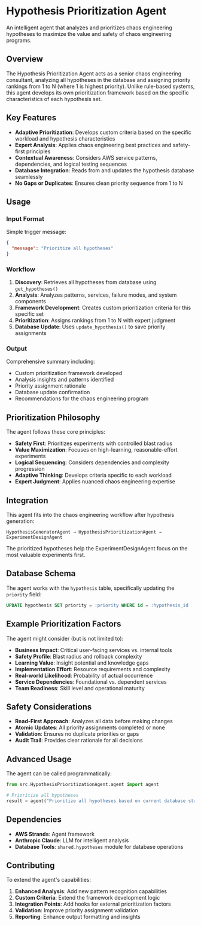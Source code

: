 # Hypothesis Prioritization Agent

An intelligent agent that analyzes and prioritizes chaos engineering hypotheses to maximize the value and safety of chaos engineering programs.

## Overview

The Hypothesis Prioritization Agent acts as a senior chaos engineering consultant, analyzing all hypotheses in the database and assigning priority rankings from 1 to N (where 1 is highest priority). Unlike rule-based systems, this agent develops its own prioritization framework based on the specific characteristics of each hypothesis set.

## Key Features

- **Adaptive Prioritization**: Develops custom criteria based on the specific workload and hypothesis characteristics
- **Expert Analysis**: Applies chaos engineering best practices and safety-first principles
- **Contextual Awareness**: Considers AWS service patterns, dependencies, and logical testing sequences
- **Database Integration**: Reads from and updates the hypothesis database seamlessly
- **No Gaps or Duplicates**: Ensures clean priority sequence from 1 to N

## Usage

### Input Format
Simple trigger message:
```json
{
  "message": "Prioritize all hypotheses"
}
```

### Workflow
1. **Discovery**: Retrieves all hypotheses from database using `get_hypotheses()`
2. **Analysis**: Analyzes patterns, services, failure modes, and system components
3. **Framework Development**: Creates custom prioritization criteria for this specific set
4. **Prioritization**: Assigns rankings from 1 to N with expert judgment
5. **Database Update**: Uses `update_hypothesis()` to save priority assignments

### Output
Comprehensive summary including:
- Custom prioritization framework developed
- Analysis insights and patterns identified
- Priority assignment rationale
- Database update confirmation
- Recommendations for the chaos engineering program

## Prioritization Philosophy

The agent follows these core principles:

- **Safety First**: Prioritizes experiments with controlled blast radius
- **Value Maximization**: Focuses on high-learning, reasonable-effort experiments
- **Logical Sequencing**: Considers dependencies and complexity progression
- **Adaptive Thinking**: Develops criteria specific to each workload
- **Expert Judgment**: Applies nuanced chaos engineering expertise

## Integration

This agent fits into the chaos engineering workflow after hypothesis generation:

```
HypothesisGeneratorAgent → HypothesisPrioritizationAgent → ExperimentDesignAgent
```

The prioritized hypotheses help the ExperimentDesignAgent focus on the most valuable experiments first.

## Database Schema

The agent works with the `hypothesis` table, specifically updating the `priority` field:

```sql
UPDATE hypothesis SET priority = :priority WHERE id = :hypothesis_id
```

## Example Prioritization Factors

The agent might consider (but is not limited to):

- **Business Impact**: Critical user-facing services vs. internal tools
- **Safety Profile**: Blast radius and rollback complexity
- **Learning Value**: Insight potential and knowledge gaps
- **Implementation Effort**: Resource requirements and complexity
- **Real-world Likelihood**: Probability of actual occurrence
- **Service Dependencies**: Foundational vs. dependent services
- **Team Readiness**: Skill level and operational maturity

## Safety Considerations

- **Read-First Approach**: Analyzes all data before making changes
- **Atomic Updates**: All priority assignments completed or none
- **Validation**: Ensures no duplicate priorities or gaps
- **Audit Trail**: Provides clear rationale for all decisions

## Advanced Usage

The agent can be called programmatically:

```python
from src.HypothesisPrioritizationAgent.agent import agent

# Prioritize all hypotheses
result = agent("Prioritize all hypotheses based on current database state")
```

## Dependencies

- **AWS Strands**: Agent framework
- **Anthropic Claude**: LLM for intelligent analysis
- **Database Tools**: `shared.hypotheses` module for database operations

## Contributing

To extend the agent's capabilities:

1. **Enhanced Analysis**: Add new pattern recognition capabilities
2. **Custom Criteria**: Extend the framework development logic
3. **Integration Points**: Add hooks for external prioritization factors
4. **Validation**: Improve priority assignment validation
5. **Reporting**: Enhance output formatting and insights
